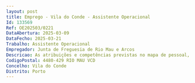 ```yaml
--- 
layout: post
title: Emprego - Vila do Conde - Assistente Operacional
Id: 133569
Ref: OE202503/0221
DataAbertura: 2025-03-09
DataFecho: 2025-03-21
Trabalho: Assistente Operacional
Empregador: Junta de Freguesia de Rio Mau e Arcos
Descricao: As atribuições e competências previstas no mapa de pessoal, para o ano de 2025, da União das Freguesias de Rio Mau e Arcos, na carreira e categoria de Assistente Operacional (área de cantoneiro de limpeza, auxiliar de serviços gerais e serviços auxiliares), nomeadamente, assegurar a limpeza e conservação de instalações, cemitério, arruamentos e outros espaços públicos de domínio da União das Freguesias, e executar outras tarefas de apoio elementar, podendo comportar esforço físico e conhecimentos práticos. A descrição do conteúdo funcional nos termos expostos não prejudica a atribuição ao trabalhador de funções que lhe sejam afins ou funcionalmente ligadas, para as quais o trabalhador detenha qualificação profissional adequada e que não impliquem desvalorização profissional, nos termos do n.º 1 do artigo 88.º da LTFP, ao qual corresponde o grau 1 de complexidade funcional.
CodigoPostal: 4480-429 RIO MAU VCD
Concelho: Vila do Conde
Distrito: Porto
--- 
```


